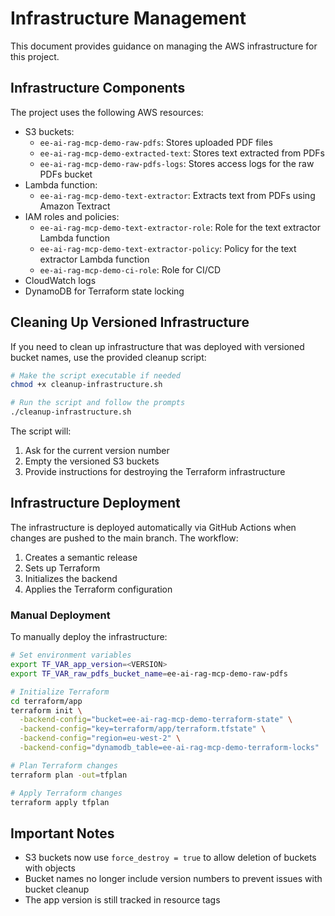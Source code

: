 # Infrastructure Management

This document provides guidance on managing the AWS infrastructure for this project.

## Infrastructure Components

The project uses the following AWS resources:

- S3 buckets:
  - `ee-ai-rag-mcp-demo-raw-pdfs`: Stores uploaded PDF files
  - `ee-ai-rag-mcp-demo-extracted-text`: Stores text extracted from PDFs
  - `ee-ai-rag-mcp-demo-raw-pdfs-logs`: Stores access logs for the raw PDFs bucket
- Lambda function:
  - `ee-ai-rag-mcp-demo-text-extractor`: Extracts text from PDFs using Amazon Textract
- IAM roles and policies:
  - `ee-ai-rag-mcp-demo-text-extractor-role`: Role for the text extractor Lambda function
  - `ee-ai-rag-mcp-demo-text-extractor-policy`: Policy for the text extractor Lambda function
  - `ee-ai-rag-mcp-demo-ci-role`: Role for CI/CD
- CloudWatch logs
- DynamoDB for Terraform state locking

## Cleaning Up Versioned Infrastructure

If you need to clean up infrastructure that was deployed with versioned bucket names, use the provided cleanup script:

```bash
# Make the script executable if needed
chmod +x cleanup-infrastructure.sh

# Run the script and follow the prompts
./cleanup-infrastructure.sh
```

The script will:
1. Ask for the current version number
2. Empty the versioned S3 buckets
3. Provide instructions for destroying the Terraform infrastructure

## Infrastructure Deployment

The infrastructure is deployed automatically via GitHub Actions when changes are pushed to the main branch. The workflow:

1. Creates a semantic release
2. Sets up Terraform
3. Initializes the backend
4. Applies the Terraform configuration

### Manual Deployment

To manually deploy the infrastructure:

```bash
# Set environment variables
export TF_VAR_app_version=<VERSION>
export TF_VAR_raw_pdfs_bucket_name=ee-ai-rag-mcp-demo-raw-pdfs

# Initialize Terraform
cd terraform/app
terraform init \
  -backend-config="bucket=ee-ai-rag-mcp-demo-terraform-state" \
  -backend-config="key=terraform/app/terraform.tfstate" \
  -backend-config="region=eu-west-2" \
  -backend-config="dynamodb_table=ee-ai-rag-mcp-demo-terraform-locks"

# Plan Terraform changes
terraform plan -out=tfplan

# Apply Terraform changes
terraform apply tfplan
```

## Important Notes

- S3 buckets now use `force_destroy = true` to allow deletion of buckets with objects
- Bucket names no longer include version numbers to prevent issues with bucket cleanup
- The app version is still tracked in resource tags
